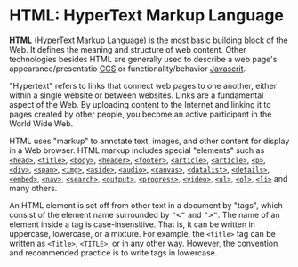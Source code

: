 # **HTML: HyperText Markup Language**

**HTML** (HyperText Markup Language) is the most basic building block of the Web. It defines the meaning and structure of web content. Other technologies besides HTML are generally used to describe a web page's appearance/presentatio [CCS](https://developer.mozilla.org/en-US/docs/Web/CSS) or functionality/behavior [Javascrit](https://developer.mozilla.org/en-US/docs/Web/JavaScript).

 "Hypertext" refers to links that connect web pages to one another, either within a single website or between websites. Links are a fundamental aspect of the Web. By uploading content to the Internet and linking it to pages created by other people, you become an active participant in the World Wide Web.

HTML uses "markup" to annotate text, images, and other content for display in a Web browser. HTML markup includes special "elements" such as [`<head>`](https://developer.mozilla.org/en-US/docs/Web/HTML/Element/head), [`<title>`](https://developer.mozilla.org/en-US/docs/Web/HTML/Element/title), [`<body>`](https://developer.mozilla.org/en-US/docs/Web/HTML/Element/body), [`<header>`](https://developer.mozilla.org/en-US/docs/Web/HTML/Element/header), [`<footer>`](https://developer.mozilla.org/en-US/docs/Web/HTML/Element/footer), [`<article>`](https://developer.mozilla.org/en-US/docs/Web/HTML/Element/article), [`<article>`](https://developer.mozilla.org/en-US/docs/Web/HTML/Element/section), [`<p>`](https://developer.mozilla.org/en-US/docs/Web/HTML/Element/p), [`<div>`](https://developer.mozilla.org/en-US/docs/Web/HTML/Element/div), [`<span>`](https://developer.mozilla.org/en-US/docs/Web/HTML/Element/span), [`<img>`](https://developer.mozilla.org/en-US/docs/Web/HTML/Element/img), [`<aside>`](https://developer.mozilla.org/en-US/docs/Web/HTML/Element/aside), [`<audio>`](https://developer.mozilla.org/en-US/docs/Web/HTML/Element/audio), [`<canvas>`](https://developer.mozilla.org/en-US/docs/Web/HTML/Element/canvas), [`<datalist>`](https://developer.mozilla.org/en-US/docs/Web/HTML/Element/datalist), [`<details>`](https://developer.mozilla.org/en-US/docs/Web/HTML/Element/details), [`<embed>`](https://developer.mozilla.org/en-US/docs/Web/HTML/Element/embed), [`<nav>`](https://developer.mozilla.org/en-US/docs/Web/HTML/Element/nav), [`<search>`](https://developer.mozilla.org/en-US/docs/Web/HTML/Element/search), [`<output>`](https://developer.mozilla.org/en-US/docs/Web/HTML/Element/output), [`<progress>`](https://developer.mozilla.org/en-US/docs/Web/HTML/Element/progress), [`<video>`](https://developer.mozilla.org/en-US/docs/Web/HTML/Element/video), [`<ul>`](https://developer.mozilla.org/en-US/docs/Web/HTML/Element/ul), [`<ol>`](https://developer.mozilla.org/en-US/docs/Web/HTML/Element/ol), [`<li>`](https://developer.mozilla.org/en-US/docs/Web/HTML/Element/li) and many others.

An HTML element is set off from other text in a document by "tags", which consist of the element name surrounded by <kbd>"<"</kbd> and <kbd>">"</kbd>. The name of an element inside a tag is case-insensitive. That is, it can be written in uppercase, lowercase, or a mixture. For example, the
`<title>` tag can be written as `<Title>`, `<TITLE>`, or in any other way. However, the convention and recommended practice is to write tags in lowercase. 